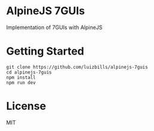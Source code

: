# AlpineJS 7GUIs

Implementation of 7GUIs with AlpineJS

# Getting Started

```
git clone https://github.com/luizbills/alpinejs-7guis
cd alpinejs-7guis
npm install
npm run dev
```

# License

MIT
